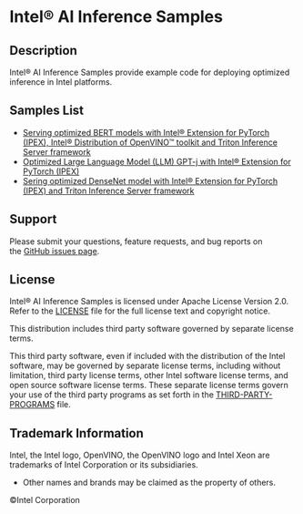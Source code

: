 # Intel® AI Inference Samples

## Description
Intel® AI Inference Samples provide example code for deploying optimized inference in Intel platforms. 

## Samples List
- [Serving optimized BERT models with Intel® Extension for PyTorch (IPEX), Intel® Distribution of OpenVINO™ toolkit and Triton Inference Server framework](./serving_with_ipex_openvino_triton)
- [Optimized Large Language Model (LLM) GPT-j with Intel® Extension for PyTorch (IPEX)](./gpt-j_with_ipex/)
- [Sering optimized DenseNet model with Intel® Extension for PyTorch (IPEX) and Triton Inference Server framework](./serving_densnet_with_ipex_triton)
## Support
Please submit your questions, feature requests, and bug reports on the [GitHub issues page](https://github.com/intel/intel-ai-inference-samples/issues).

## License 
Intel® AI Inference Samples is licensed under Apache License Version 2.0. Refer to the [LICENSE](./LICENSE) file for the full license text and copyright notice.

This distribution includes third party software governed by separate license terms.

This third party software, even if included with the distribution of the Intel software, may be governed by separate license terms, including without limitation, third party license terms, other Intel software license terms, and open source software license terms. These separate license terms govern your use of the third party programs as set forth in the [THIRD-PARTY-PROGRAMS](./serving_with_ipex_openvino_triton/THIRD-PARTY-PROGRAMS) file.

## Trademark Information
Intel, the Intel logo, OpenVINO, the OpenVINO logo and Intel Xeon are trademarks of Intel Corporation or its subsidiaries.
* Other names and brands may be claimed as the property of others.

&copy;Intel Corporation
